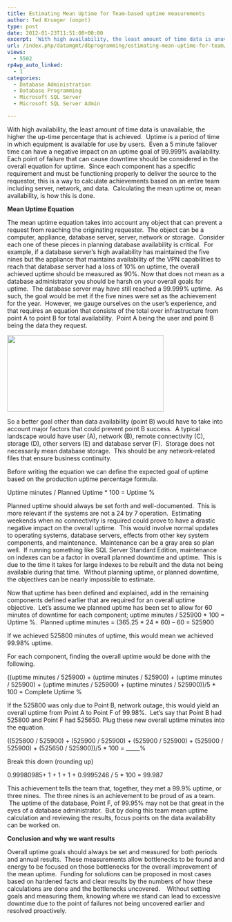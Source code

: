 ```yaml
---
title: Estimating Mean Uptime for Team-based uptime measurements
author: Ted Krueger (onpnt)
type: post
date: 2012-01-23T11:51:00+00:00
excerpt: 'With high availability, the least amount of time data is unavailable, the higher the up-time percentage that is achieved.  Uptime is a period of time in which equipment is available for use by users.  Even a 5 minute failover time can have a negative im&hellip;'
url: /index.php/datamgmt/dbprogramming/estimating-mean-uptime-for-team/
views:
  - 5502
rp4wp_auto_linked:
  - 1
categories:
  - Database Administration
  - Database Programming
  - Microsoft SQL Server
  - Microsoft SQL Server Admin

---
```

With high availability, the least amount of time data is unavailable, the higher the up-time percentage that is achieved.  Uptime is a period of time in which equipment is available for use by users.  Even a 5 minute failover time can have a negative impact on an uptime goal of 99.999% availability.  Each point of failure that can cause downtime should be considered in the overall equation for uptime.  Since each component has a specific requirement and must be functioning properly to deliver the source to the requestor, this is a way to calculate achievements based on an entire team including server, network, and data.  Calculating the mean uptime or, mean availability, is how this is done.

**Mean Uptime Equation**

The mean uptime equation takes into account any object that can prevent a request from reaching the originating requester.  The object can be a computer, appliance, database server, server, network or storage.  Consider each one of these pieces in planning database availability is critical.  For example, if a database server’s high availability has maintained the five nines but the appliance that maintains availability of the VPN capabilities to reach that database server had a loss of 10% on uptime, the overall achieved uptime should be measured as 90%. Now that does not mean as a database administrator you should be harsh on your overall goals for uptime.  The database server may have still reached a 99.999% uptime.  As such, the goal would be met if the five nines were set as the achievement for the year.  However, we gauge ourselves on the user’s experience, and that requires an equation that consists of the total over infrastructure from point A to point B for total availability.  Point A being the user and point B being the data they request.

<div class="image_block">
  <a href="/wp-content/uploads/blogs/DataMgmt/-97.png?mtime=1327282693"><img alt="" src="/wp-content/uploads/blogs/DataMgmt/-97.png?mtime=1327282693" width="362" height="177" /></a>
</div>

So a better goal other than data availability (point B) would have to take into account major factors that could prevent point B success.  A typical landscape would have user (A), network (B), remote connectivity (C), storage (D), other servers (E) and database server (F).  Storage does not necessarily mean database storage.  This should be any network-related files that ensure business continuity.

Before writing the equation we can define the expected goal of uptime based on the production uptime percentage formula.

Uptime minutes / Planned Uptime * 100 = Uptime %

Planned uptime should always be set forth and well-documented.  This is more relevant if the systems are not a 24 by 7 operation.  Estimating weekends when no connectivity is required could prove to have a drastic negative impact on the overall uptime.  This would involve normal updates to operating systems, database servers, effects from other key system components, and maintenance.  Maintenance can be a gray area so plan well.  If running something like SQL Server Standard Edition, maintenance on indexes can be a factor in overall planned downtime and uptime.  This is due to the time it takes for large indexes to be rebuilt and the data not being available during that time.  Without planning uptime, or planned downtime, the objectives can be nearly impossible to estimate.

Now that uptime has been defined and explained, add in the remaining components defined earlier that are required for an overall uptime objective.  Let’s assume we planned uptime has been set to allow for 60 minutes of downtime for each component; uptime minutes / 525900 \* 100 = Uptime %.  Planned uptime minutes = (365.25 \* 24 * 60) &#8211; 60 = 525900

If we achieved 525800 minutes of uptime, this would mean we achieved 99.98% uptime.

For each component, finding the overall uptime would be done with the following.

((uptime minutes / 525900) + (uptime minutes / 525900) + (uptime minutes / 525900) + (uptime minutes / 525900) + (uptime minutes / 525900))/5 * 100 = Complete Uptime %

If the 525800 was only due to Point B, network outage, this would yield an overall uptime from Point A to Point F of 99.98%.  Let’s say that Point B had 525800 and Point F had 525650. Plug these new overall uptime minutes into the equation.

((525800 / 525900) + (525900 / 525900) + (525900 / 525900) + (525900 / 525900) + (525650 / 525900))/5 * 100 = \_____%

Break this down (rounding up)

0.99980985+ 1 + 1 + 1 + 0.9995246 / 5 * 100 = 99.987

This achievement tells the team that, together, they met a 99.9% uptime, or three nines.  The three nines is an achievement to be proud of as a team.  The uptime of the database, Point F, of 99.95% may not be that great in the eyes of a database administrator.  But by doing this team mean uptime calculation and reviewing the results, focus points on the data availability can be worked on.

**Conclusion and why we want results**

Overall uptime goals should always be set and measured for both periods and annual results.  These measurements allow bottlenecks to be found and energy to be focused on those bottlenecks for the overall improvement of the mean uptime.  Funding for solutions can be proposed in most cases based on hardened facts and clear results by the numbers of how these calculations are done and the bottlenecks uncovered.    Without setting goals and measuring them, knowing where we stand can lead to excessive downtime due to the point of failures not being uncovered earlier and resolved proactively.